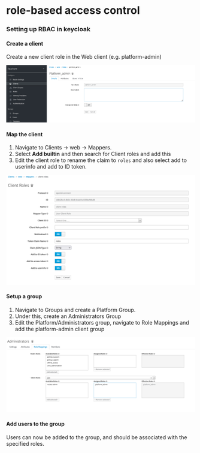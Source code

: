# role-based access control

### Setting up RBAC in keycloak

#### Create a client

Create a new client role in the Web client (e.g. platform-admin)

![](<../.gitbook/assets/image (11).png>)

#### Map the client

1. Navigate to Clients -> web -> Mappers.
2. Select **Add builtin** and then search for Client roles and add this
3. Edit the client role to rename the claim to `roles` and also select add to userinfo and add to ID token.

![](<../.gitbook/assets/image (15).png>)

#### Setup a group

1. Navigate to Groups and create a Platform Group.
2. Under this, create an Administrators Group
3. Edit the Platform/Administrators group, navigate to Role Mappings and add the platform-admin client group

![](<../.gitbook/assets/image (6).png>)

#### Add users to the group

Users can now be added to the group, and should be associated with the specified roles.

